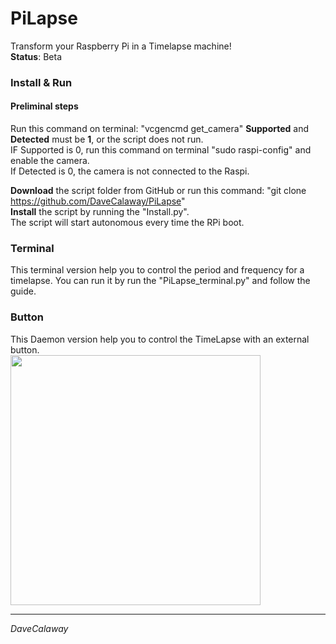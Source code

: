 # PiLapse
Transform your Raspberry Pi in a Timelapse machine!  
**Status**: Beta

### Install & Run
#### Preliminal steps
Run this command on terminal: "vcgencmd get_camera"
**Supported** and **Detected** must be **1**, or the script does not run.   
IF Supported is 0, run this command on terminal "sudo raspi-config" and enable the camera.   
If Detected is 0, the camera is not connected to the Raspi.   

**Download** the script folder from GitHub or run this command: "git clone https://github.com/DaveCalaway/PiLapse"   
**Install** the script by running the "Install.py".  
The script will start autonomous every time the RPi boot.   


### Terminal
This terminal version help you to control the period and frequency for a timelapse.
You can run it by run the "PiLapse_terminal.py" and follow the guide.   


### Button
This Daemon version help you to control the TimeLapse with an external button.  
<img src="https://github.com/DaveCalaway/PiLapse/blob/master/image/button.png" width="400">


----------
*DaveCalaway*
